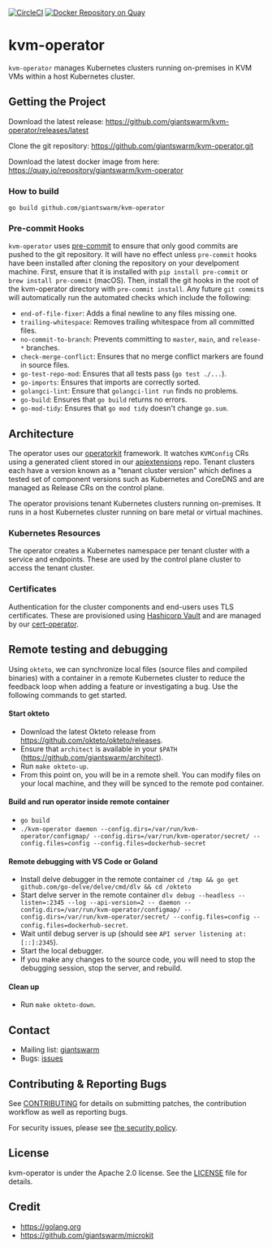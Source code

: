 [![CircleCI](https://circleci.com/gh/giantswarm/kvm-operator.svg?&style=shield&circle-token=4434b93043ab299852583ebcd749440c9c700860)](https://circleci.com/gh/giantswarm/kvm-operator) [![Docker Repository on Quay](https://quay.io/repository/giantswarm/kvm-operator/status "Docker Repository on Quay")](https://quay.io/repository/giantswarm/kvm-operator)

# kvm-operator

`kvm-operator` manages Kubernetes clusters running on-premises in KVM VMs within a host Kubernetes cluster.


## Getting the Project

Download the latest release:
https://github.com/giantswarm/kvm-operator/releases/latest

Clone the git repository: https://github.com/giantswarm/kvm-operator.git

Download the latest docker image from here:
https://quay.io/repository/giantswarm/kvm-operator


### How to build

```
go build github.com/giantswarm/kvm-operator
```

### Pre-commit Hooks

`kvm-operator` uses [pre-commit](https://pre-commit.com/) to ensure that only good commits are pushed to the git
repository. It will have no effect unless `pre-commit` hooks have been installed after cloning the repository on your
develpoment machine. First, ensure that it is installed with `pip install pre-commit` or `brew install pre-commit`
(macOS). Then, install the git hooks in the root of the kvm-operator directory with `pre-commit install`. Any future
`git commit`s will automatically run the automated checks which include the following:

- `end-of-file-fixer`: Adds a final newline to any files missing one.
- `trailing-whitespace`: Removes trailing whitespace from all committed files.
- `no-commit-to-branch`: Prevents committing to `master`, `main`, and `release-*` branches.
- `check-merge-conflict`: Ensures that no merge conflict markers are found in source files.
- `go-test-repo-mod`: Ensures that all tests pass (`go test ./...`).
- `go-imports`: Ensures that imports are correctly sorted.
- `golangci-lint`: Ensure that `golangci-lint run` finds no problems.
- `go-build`: Ensures that `go build` returns no errors.
- `go-mod-tidy`: Ensures that `go mod tidy` doesn't change `go.sum`.

## Architecture

The operator uses our [operatorkit][1] framework. It watches `KVMConfig`
CRs using a generated client stored in our [apiextensions][2] repo. Tenant clusters
each have a version known as a "tenant cluster version" which defines a tested set of
component versions such as Kubernetes and CoreDNS and are managed as Release CRs on the control plane.

The operator provisions tenant Kubernetes clusters running on-premises. It runs in a
host Kubernetes cluster running on bare metal or virtual machines.

[1]:https://github.com/giantswarm/operatorkit
[2]:https://github.com/giantswarm/apiextensions

### Kubernetes Resources

The operator creates a Kubernetes namespace per tenant cluster with a
service and endpoints. These are used by the control plane cluster to access the tenant
cluster.

### Certificates

Authentication for the cluster components and end-users uses TLS certificates.
These are provisioned using [Hashicorp Vault][5] and are managed by our
[cert-operator][6].

[5]:https://www.vaultproject.io/
[6]:https://github.com/giantswarm/cert-operator

## Remote testing and debugging

Using `okteto`, we can synchronize local files (source files and compiled binaries) with a container in a remote
Kubernetes cluster to reduce the feedback loop when adding a feature or investigating a bug. Use the following commands
to get started.

#### Start okteto

- Download the latest Okteto release from https://github.com/okteto/okteto/releases.
- Ensure that `architect` is available in your `$PATH` (https://github.com/giantswarm/architect).
- Run `make okteto-up`.
- From this point on, you will be in a remote shell. You can modify files on your local machine, and they will be synced
  to the remote pod container.

#### Build and run operator inside remote container

- `go build`
- `./kvm-operator daemon --config.dirs=/var/run/kvm-operator/configmap/ --config.dirs=/var/run/kvm-operator/secret/ --config.files=config --config.files=dockerhub-secret`

#### Remote debugging with VS Code or Goland

- Install delve debugger in the remote container `cd /tmp && go get github.com/go-delve/delve/cmd/dlv && cd /okteto`
- Start delve server in the remote container `dlv debug --headless --listen=:2345 --log --api-version=2 -- daemon --config.dirs=/var/run/kvm-operator/configmap/ --config.dirs=/var/run/kvm-operator/secret/ --config.files=config --config.files=dockerhub-secret`.
- Wait until debug server is up (should see `API server listening at: [::]:2345`).
- Start the local debugger.
- If you make any changes to the source code, you will need to stop the debugging session, stop the server, and rebuild.

#### Clean up

- Run `make okteto-down`.

## Contact

- Mailing list: [giantswarm](https://groups.google.com/forum/!forum/giantswarm)
- Bugs: [issues](https://github.com/giantswarm/kvm-operator/issues)

## Contributing & Reporting Bugs

See [CONTRIBUTING](CONTRIBUTING.md) for details on submitting patches, the
contribution workflow as well as reporting bugs.

For security issues, please see [the security policy](SECURITY.md).


## License

kvm-operator is under the Apache 2.0 license. See the [LICENSE](LICENSE) file
for details.


## Credit
- https://golang.org
- https://github.com/giantswarm/microkit
